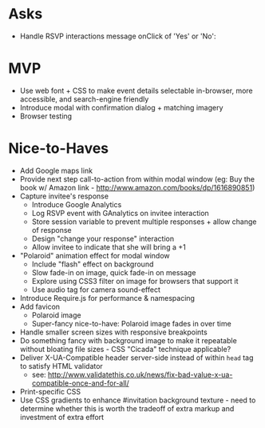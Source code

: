 # Asks
* Handle RSVP interactions message onClick of 'Yes' or 'No':

# MVP

* Use web font + CSS to make event details selectable in-browser, more
  accessible, and search-engine friendly
* Introduce modal with confirmation dialog + matching imagery
* Browser testing

# Nice-to-Haves

* Add Google maps link
* Provide next step call-to-action from within modal window (eg: Buy
  the book w/ Amazon link - http://www.amazon.com/books/dp/1616890851)
* Capture invitee's response
  - Introduce Google Analytics
  - Log RSVP event with GAnalytics on invitee interaction
  - Store session variable to prevent multiple responses + allow change
    of response
  - Design "change your response" interaction
  - Allow invitee to indicate that she will bring a +1
* "Polaroid" animation effect for modal window
  - Include "flash" effect on background
  - Slow fade-in on image, quick fade-in on message
  - Explore using CSS3 filter on image for browsers that support it
  - Use audio tag for camera sound-effect
* Introduce Require.js for performance & namespacing
* Add favicon
  - Polaroid image
  - Super-fancy nice-to-have: Polaroid image fades in over time
* Handle smaller screen sizes with responsive breakpoints
* Do something fancy with background image to make it repeatable without
  bloating file sizes - CSS "Cicada" technique applicable?
* Deliver X-UA-Compatible header server-side instead of within `head`
  tag to satisfy HTML validator
  - see: http://www.validatethis.co.uk/news/fix-bad-value-x-ua-compatible-once-and-for-all/
* Print-specific CSS
* Use CSS gradients to enhance #invitation background texture - need to
  determine whether this is worth the tradeoff of extra markup and
  investment of extra effort

